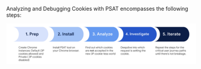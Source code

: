 Analyzing and Debugging Cookies with PSAT encompasses the following steps:

<div align='left'>
<img width="960" alt="Analyzing Browsing Sessions with PSAT" src="images/analyzing-browsing-sessions/analyzing-browsing-sessions.png">
</div>


